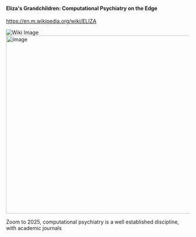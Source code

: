 #### Eliza's Grandchildren: Computational Psychiatry on the Edge

https://en.m.wikipedia.org/wiki/ELIZA

![Wiki Image]()
<img width="751" height="487" alt="image" src="https://github.com/user-attachments/assets/b8ed214e-4929-4e5d-9ab1-9514990c97bb" />


Zoom to 2025, computational psychiatry is a well established discipline, with academic journals 
